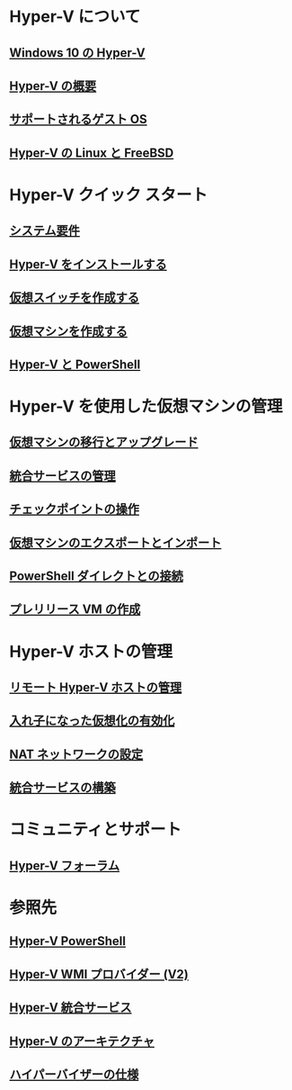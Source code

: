 # Hyper-V について
## [Windows 10 の Hyper-V](./windows_welcome.md)
## [Hyper-V の概要](./about/hyperv_on_windows.md)
## [サポートされるゲスト OS](about/supported_guest_os.md)
## [Hyper-V の Linux と FreeBSD](https://technet.microsoft.com/library/dn531030.aspx)
# Hyper-V クイック スタート
## [システム要件](quick_start/walkthrough_compatibility.md)
## [Hyper-V をインストールする](quick_start/walkthrough_install.md)
## [仮想スイッチを作成する](quick_start/walkthrough_virtual_switch.md)
## [仮想マシンを作成する](quick_start/walkthrough_create_vm.md)
## [Hyper-V と PowerShell](quick_start/walkthrough_powershell.md)
# Hyper-V を使用した仮想マシンの管理
## [仮想マシンの移行とアップグレード](http://aka.ms/upgradevmconfig)
## [統合サービスの管理](user_guide/managing_ics.md)
## [チェックポイントの操作](user_guide/checkpoints.md)
## [仮想マシンのエクスポートとインポート](user_guide/export_import.md)
## [PowerShell ダイレクトとの接続](user_guide/vmsession.md)
## [プレリリース VM の作成](user_guide/create_pre-release_vm.md) 
# Hyper-V ホストの管理
## [リモート Hyper-V ホストの管理](user_guide/remote_host_management.md)
## [入れ子になった仮想化の有効化](user_guide/nesting.md)
## [NAT ネットワークの設定](user_guide/setup_nat_network.md)
## [統合サービスの構築](develop/make_mgmt_service.md)
# コミュニティとサポート
## [Hyper-V フォーラム](https://social.technet.microsoft.com/Forums/windowsserver/en-US/home?forum=winserverhyperv)
# 参照先
## [Hyper-V PowerShell](https://technet.microsoft.com/library/hh848559.aspx)
## [Hyper-V WMI プロバイダー (V2)](https://msdn.microsoft.com/library/hh850319.aspx)
## [Hyper-V 統合サービス](reference/ic_info.md)
## [Hyper-V のアーキテクチャ](https://msdn.microsoft.com/en-us/library/cc768520(v=bts.10).aspx)
## [ハイパーバイザーの仕様](reference/tlfs.md)


<!--HONumber=Jun16_HO5-->


